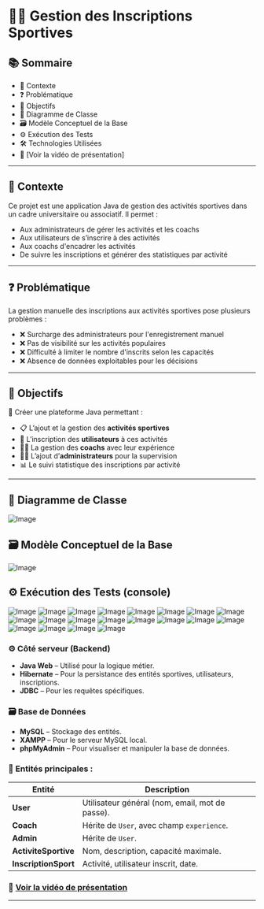 # 🏋️‍♀️ Gestion des Inscriptions Sportives

## 📚 Sommaire
- 📌 Contexte  
- ❓ Problématique  
- 🎯 Objectifs  
- 🧩 Diagramme de Classe  
- 🗃️ Modèle Conceptuel de la Base  
- ⚙️ Exécution des Tests  
- 🛠 Technologies Utilisées
- 🎥 [Voir la vidéo de présentation]

---

## 📌 Contexte

Ce projet est une application Java de gestion des activités sportives dans un cadre universitaire ou associatif. Il permet :

- Aux administrateurs de gérer les activités et les coachs  
- Aux utilisateurs de s’inscrire à des activités  
- Aux coachs d'encadrer les activités  
- De suivre les inscriptions et générer des statistiques par activité

---

## ❓ Problématique

La gestion manuelle des inscriptions aux activités sportives pose plusieurs problèmes :

- ❌ Surcharge des administrateurs pour l'enregistrement manuel  
- ❌ Pas de visibilité sur les activités populaires  
- ❌ Difficulté à limiter le nombre d'inscrits selon les capacités  
- ❌ Absence de données exploitables pour les décisions  

---

## 🎯 Objectifs

🎯 Créer une plateforme Java permettant :

- 📋 L’ajout et la gestion des **activités sportives**
- 👤 L’inscription des **utilisateurs** à ces activités
- 🧑‍🏫 La gestion des **coachs** avec leur expérience
- 🧑‍💼 L’ajout d’**administrateurs** pour la supervision
- 📊 Le suivi statistique des inscriptions par activité

---

## 🧩 Diagramme de Classe

![Image](https://github.com/user-attachments/assets/79bfa225-a658-46f3-9343-22862094034f)

## 🗃️ Modèle Conceptuel de la Base
![Image](https://github.com/user-attachments/assets/8205683a-f088-4cb6-bb02-06a006aea6ab)

## ⚙️ Exécution des Tests (console)

![Image](https://github.com/user-attachments/assets/c397d870-6443-46e6-8b5f-8890d1110f17)
![Image](https://github.com/user-attachments/assets/da69274f-afa6-4b2e-848b-55a88db1d97d)
![Image](https://github.com/user-attachments/assets/ca699ea4-bd24-4260-9e10-b40f8717ff31)
![Image](https://github.com/user-attachments/assets/d4cfb948-1bd7-4835-82db-cf07d3a883cf)
![Image](https://github.com/user-attachments/assets/55dbb958-5762-4112-98a7-f3a0c17fb53d)
![Image](https://github.com/user-attachments/assets/213fae97-c7fc-4330-b458-da420f291094)
![Image](https://github.com/user-attachments/assets/e27bf246-46ee-4db9-a6bb-4dfe6a2d1c19)
![Image](https://github.com/user-attachments/assets/ab5dff8a-0d3b-4ae3-bab7-d12e30b73929)
![Image](https://github.com/user-attachments/assets/f2e1f249-1989-4bbf-b77b-0018f8feca35)
![Image](https://github.com/user-attachments/assets/0ebec3da-85b3-4064-b08d-43aa6ba98e10)
![Image](https://github.com/user-attachments/assets/69363f83-2ad4-4dda-935b-ecd2d8e174de)
![Image](https://github.com/user-attachments/assets/8797c5b2-c11e-4bfa-9d7e-97ab4063f488)
![Image](https://github.com/user-attachments/assets/0191831a-7410-44d0-8508-e41738dbf5e0)
![Image](https://github.com/user-attachments/assets/e3a3e957-5d06-4d7b-9ebc-53b5ce690350)
![Image](https://github.com/user-attachments/assets/b3106d73-ecf4-4b9e-9329-f7c644c2c9fe)
![Image](https://github.com/user-attachments/assets/14dde7f3-a3e7-43f9-a6a8-e002143fd713)
![Image](https://github.com/user-attachments/assets/520ff568-32a5-4bcc-8903-b78abf73bb90)
![Image](https://github.com/user-attachments/assets/314bdd28-38cc-4ecc-ae0b-4ca13e619a1f)
![Image](https://github.com/user-attachments/assets/cadf0a82-38bb-4183-8886-b1a1ceeaa6c8)
![Image](https://github.com/user-attachments/assets/e7b32ecd-736f-4aa4-b10e-6ccf582361f2)

### ⚙️ Côté serveur (Backend)
- **Java Web** – Utilisé pour la logique métier.
- **Hibernate** – Pour la persistance des entités sportives, utilisateurs, inscriptions.
- **JDBC** – Pour les requêtes spécifiques.

### 🗃️ Base de Données
- **MySQL** – Stockage des entités.
- **XAMPP** – Pour le serveur MySQL local.
- **phpMyAdmin** – Pour visualiser et manipuler la base de données.



### 🧩 Entités principales :

| Entité             | Description |
|--------------------|-------------|
| **User**           | Utilisateur général (nom, email, mot de passe). |
| **Coach**          | Hérite de `User`, avec champ `experience`. |
| **Admin**          | Hérite de `User`. |
| **ActiviteSportive** | Nom, description, capacité maximale. |
| **InscriptionSport** | Activité, utilisateur inscrit, date. |

### 🎥 [Voir la vidéo de présentation](https://drive.google.com/file/d/18Uk8LbNofxaztdO_6o2mmuTaZXofTRGN/view?usp=drive_link)



---

